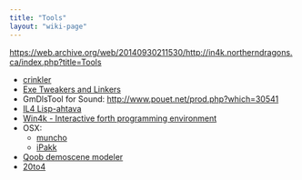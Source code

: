 ```yaml
---
title: "Tools"
layout: "wiki-page"
---
```


https://web.archive.org/web/20140930211530/http://in4k.northerndragons.ca/index.php?title=Tools

* [crinkler](http://crinkler.net/)
* [Exe Tweakers and Linkers](exe-tweakers-and-linkers)
* GmDlsTool for Sound: http://www.pouet.net/prod.php?which=30541
* [IL4 Lisp-ahtava](il4-lisp-ahtava)
* [Win4k - Interactive forth programming environment](http://neoscientists.org/~plex/win4k/index.html)
* OSX:
    * [muncho](http://www.pouet.net/prod.php?which=51324)
    * [iPakk](http://www.pouet.net/prod.php?which=29185)
* [Qoob demoscene modeler](http://qoob.weebly.com/)
* [20to4](http://20to4.net/)
